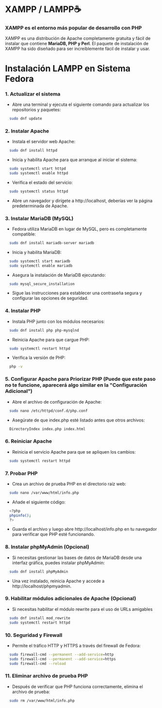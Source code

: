 
# XAMPP / LAMPP☕

### XAMPP es el entorno más popular de desarrollo con PHP

XAMPP es una distribución de Apache completamente gratuita y fácil de instalar que contiene **MariaDB, PHP y Perl**. El paquete de instalación de XAMPP ha sido diseñado para ser increíblemente fácil de instalar y usar.

# Instalación LAMPP en Sistema Fedora

### 1. Actualizar el sistema
  * Abre una terminal y ejecuta el siguiente comando para actualizar los repositorios y paquetes:

```bash
  sudo dnf update
```

### 2. Instalar Apache
  * Instala el servidor web Apache:
```bash
  sudo dnf install httpd
```
  * Inicia y habilita Apache para que arranque al iniciar el sistema:
```bash
  sudo systemctl start httpd
  sudo systemctl enable httpd
```
  * Verifica el estado del servicio:
```bash
  sudo systemctl status httpd
```
  * Abre un navegador y dirígete a http://localhost, deberías ver la página predeterminada de Apache.

### 3. Instalar MariaDB (MySQL)
  * Fedora utiliza MariaDB en lugar de MySQL, pero es completamente compatible:
```bash
  sudo dnf install mariadb-server mariadb
```
  * Inicia y habilita MariaDB:
```bash
  sudo systemctl start mariadb
  sudo systemctl enable mariadb
```
  * Asegura la instalación de MariaDB ejecutando:
```bash
  sudo mysql_secure_installation
```
  * Sigue las instrucciones para establecer una contraseña segura y configurar las opciones de seguridad.

### 4. Instalar PHP
  * Instala PHP junto con los módulos necesarios:
```bash
  sudo dnf install php php-mysqlnd
```
  * Reinicia Apache para que cargue PHP:
```bash
  sudo systemctl restart httpd
```
  * Verifica la versión de PHP:
```bash
  php -v
```

### 5. Configurar Apache para Priorizar PHP (Puede que este paso no te funcione, aparecerá algo similar en la "Configuración Adicional")
  * Abre el archivo de configuración de Apache:
```bash
  sudo nano /etc/httpd/conf.d/php.conf
```
  * Asegúrate de que index.php esté listado antes que otros archivos:
```bash
  DirectoryIndex index.php index.html
```

### 6. Reiniciar Apache
  * Reinicia el servicio Apache para que se apliquen los cambios:
```bash
  sudo systemctl restart httpd
```

### 7. Probar PHP
  * Crea un archivo de prueba PHP en el directorio raíz web:
```bash
  sudo nano /var/www/html/info.php
```
  * Añade el siguiente código:
```bash
  <?php
  phpinfo();
  ?>
```
  * Guarda el archivo y luego abre http://localhost/info.php en tu navegador para verificar que PHP esté funcionando.

### 8. Instalar phpMyAdmin (Opcional)
  * Si necesitas gestionar las bases de datos de MariaDB desde una interfaz gráfica, puedes instalar phpMyAdmin:
```bash
  sudo dnf install phpMyAdmin
```
  * Una vez instalado, reinicia Apache y accede a http://localhost/phpmyadmin.
  
### 9. Habilitar módulos adicionales de Apache (Opcional)
  * Si necesitas habilitar el módulo rewrite para el uso de URLs amigables
```bash
  sudo dnf install mod_rewrite
  sudo systemctl restart httpd
```

### 10. Seguridad y Firewall
  * Permite el tráfico HTTP y HTTPS a través del firewall de Fedora:
```bash
  sudo firewall-cmd --permanent --add-service=http
  sudo firewall-cmd --permanent --add-service=https
  sudo firewall-cmd --reload
```

### 11. Eliminar archivo de prueba PHP
  * Después de verificar que PHP funciona correctamente, elimina el archivo de prueba:
```bash
  sudo rm /var/www/html/info.php
```